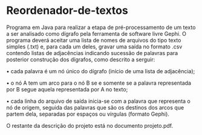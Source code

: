 # Reordenador-de-textos
Programa em Java para realizar a etapa de pré-processamento de um texto a ser analisado como dígrafo pela ferramenta de software livre Gephi. O programa deverá aceitar uma lista de nomes de arquivos do tipo texto simples (.txt) e, para cada um deles, gravar uma saída no formato .csv contendo listas de adjacências indicando sucessão de palavras para posterior construção dos dígrafos, como descrito a serguir:

• cada palavra é um nó único do dígrafo (início de uma lista de adjacência);

• o nó A tem um arco para o nó B se e somente se a palavra representada por B segue aquela representada por A no texto;

• cada linha do arquivo de saída inicia-se com a palavra que representa o nó de origem, seguida das palavras que são os destinos dos arcos que partem dela, separadas por espaços ou vírgulas (formato Gephi).

O restante da descrição do projeto está no documento projeto.pdf.
